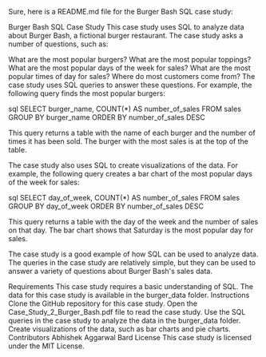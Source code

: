 Sure, here is a README.md file for the Burger Bash SQL case study:

Burger Bash SQL Case Study
This case study uses SQL to analyze data about Burger Bash, a fictional burger restaurant. The case study asks a number of questions, such as:

What are the most popular burgers?
What are the most popular toppings?
What are the most popular days of the week for sales?
What are the most popular times of day for sales?
Where do most customers come from?
The case study uses SQL queries to answer these questions. For example, the following query finds the most popular burgers:

sql
SELECT burger_name, COUNT(*) AS number_of_sales
FROM sales
GROUP BY burger_name
ORDER BY number_of_sales DESC

This query returns a table with the name of each burger and the number of times it has been sold. The burger with the most sales is at the top of the table.

The case study also uses SQL to create visualizations of the data. For example, the following query creates a bar chart of the most popular days of the week for sales:

sql
SELECT day_of_week, COUNT(*) AS number_of_sales
FROM sales
GROUP BY day_of_week
ORDER BY number_of_sales DESC

This query returns a table with the day of the week and the number of sales on that day. The bar chart shows that Saturday is the most popular day for sales.

The case study is a good example of how SQL can be used to analyze data. The queries in the case study are relatively simple, but they can be used to answer a variety of questions about Burger Bash's sales data.

Requirements
This case study requires a basic understanding of SQL.
The data for this case study is available in the burger_data folder.
Instructions
Clone the GitHub repository for this case study.
Open the Case_Study_2_Burger_Bash.pdf file to read the case study.
Use the SQL queries in the case study to analyze the data in the burger_data folder.
Create visualizations of the data, such as bar charts and pie charts.
Contributors
Abhishek Aggarwal
Bard
License
This case study is licensed under the MIT License.
